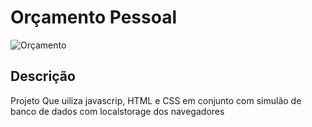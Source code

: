 # Orçamento Pessoal

![Orçamento](preview/app.PNG)

## Descrição

Projeto Que uiliza javascrip, HTML e CSS em conjunto com simulão de banco de dados com localstorage dos navegadores
